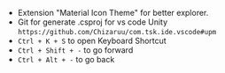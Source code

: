 - Extension "Material Icon Theme" for better explorer.
- Git for generate .csproj for vs code Unity `https://github.com/Chizaruu/com.tsk.ide.vscode#upm`
- `Ctrl + K + S` to open Keyboard Shortcut
- `Ctrl + Shift + -` to go forward
- `Ctrl + Alt + -` to go back